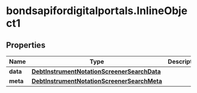 # bondsapifordigitalportals.InlineObject1

## Properties

Name | Type | Description | Notes
------------ | ------------- | ------------- | -------------
**data** | [**DebtInstrumentNotationScreenerSearchData**](DebtInstrumentNotationScreenerSearchData.md) |  | [optional] 
**meta** | [**DebtInstrumentNotationScreenerSearchMeta**](DebtInstrumentNotationScreenerSearchMeta.md) |  | [optional] 



